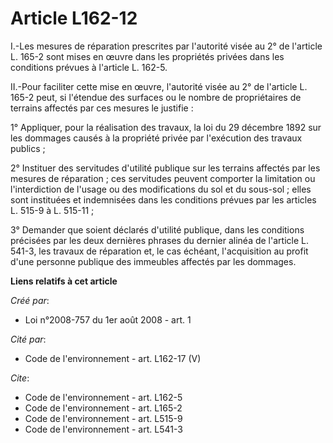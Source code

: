 # Article L162-12

I.-Les mesures de réparation prescrites par l'autorité visée au 2° de l'article L. 165-2 sont mises en œuvre dans les
propriétés privées dans les conditions prévues à l'article L. 162-5. 

II.-Pour faciliter cette mise en œuvre, l'autorité visée au 2° de l'article L. 165-2 peut, si l'étendue des surfaces ou le
nombre de propriétaires de terrains affectés par ces mesures le justifie : 

1° Appliquer, pour la réalisation des travaux, la loi du 29 décembre 1892 sur les dommages causés à la propriété privée par
l'exécution des travaux publics ; 

2° Instituer des servitudes d'utilité publique sur les terrains affectés par les mesures de réparation ; ces servitudes
peuvent comporter la limitation ou l'interdiction de l'usage ou des modifications du sol et du sous-sol ; elles sont
instituées et indemnisées dans les conditions prévues par les articles L. 515-9 à L. 515-11 ; 

3° Demander que soient déclarés d'utilité publique, dans les conditions précisées par les deux dernières phrases du dernier
alinéa de l'article L. 541-3, les travaux de réparation et, le cas échéant, l'acquisition au profit d'une personne publique
des immeubles affectés par les dommages.

**Liens relatifs à cet article**

_Créé par_:

  - Loi n°2008-757 du 1er août 2008 - art. 1

_Cité par_:

  - Code de l'environnement - art. L162-17 (V)

_Cite_:

  - Code de l'environnement - art. L162-5
  - Code de l'environnement - art. L165-2
  - Code de l'environnement - art. L515-9
  - Code de l'environnement - art. L541-3
